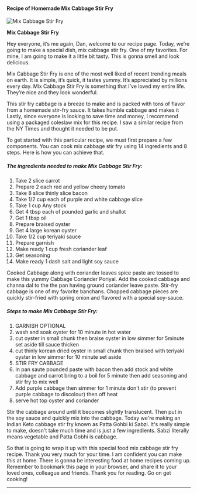             

#### Recipe of Homemade Mix Cabbage Stir Fry

![Mix Cabbage Stir Fry](https://img-global.cpcdn.com/recipes/46340278/751x532cq70/mix-cabbage-stir-fry-recipe-main-photo.jpg)

**Mix Cabbage Stir Fry**

Hey everyone, it’s me again, Dan, welcome to our recipe page. Today, we’re going to make a special dish, mix cabbage stir fry. One of my favorites. For mine, I am going to make it a little bit tasty. This is gonna smell and look delicious.

Mix Cabbage Stir Fry is one of the most well liked of recent trending meals on earth. It is simple, it’s quick, it tastes yummy. It’s appreciated by millions every day. Mix Cabbage Stir Fry is something that I’ve loved my entire life. They’re nice and they look wonderful.

This stir fry cabbage is a breeze to make and is packed with tons of flavor from a homemade stir-fry sauce. It takes humble cabbage and makes it Lastly, since everyone is looking to save time and money, I recommend using a packaged coleslaw mix for this recipe. I saw a similar recipe from the NY Times and thought it needed to be put.

To get started with this particular recipe, we must first prepare a few components. You can cook mix cabbage stir fry using 14 ingredients and 8 steps. Here is how you can achieve that.

##### The ingredients needed to make Mix Cabbage Stir Fry:

1.  Take 2 slice carrot
2.  Prepare 2 each red and yellow cheery tomato
3.  Take 8 slice thinly slice bacon
4.  Take 1/2 cup each of purple and white cabbage slice
5.  Take 1 cup Any stock
6.  Get 4 tbsp each of pounded garlic and shallot
7.  Get 1 tbsp oil
8.  Prepare braised oyster
9.  Get 4 large korean oyster
10.  Take 1/2 cup teriyaki sauce
11.  Prepare garnish
12.  Make ready 1 cup fresh coriander leaf
13.  Get seasoning
14.  Make ready 1 dash salt and light soy sauce

Cooked Cabbage along with coriander leaves spice paste are tossed to make this yummy Cabbage Coriander Poriyal. Add the cooked cabbage and channa dal to the the pan having ground coriander leave paste. Stir-fry cabbage is one of my favorite banchans. Chopped cabbage pieces are quickly stir-fried with spring onion and flavored with a special soy-sauce.

##### Steps to make Mix Cabbage Stir Fry:

1.  GARNISH OPTIONAL
2.  wash and soak oyster for 10 minute in hot water
3.  cut oyster in small chunk then braise oyster in low simmer for 5minute set aside till sauce thicken
4.  cut thinly korean dried oyster in small chunk then braised with teriyaki oyster in low simmer for 10 minute set aside
5.  STIR FRY CABBAGE
6.  In pan saute pounded paste with bacon then add stock and white cabbage and carrot bring to a boil for 5 minute then add seasoning and stir fry to mix well
7.  Add purple cabbage then simmer for 1 minute don't stir (to prevent purple cabbage to discolour) then off heat
8.  serve hot top oyster and coriander

Stir the cabbage around until it becomes slightly translucent. Then put in the soy sauce and quickly mix into the cabbage. Today we're making an Indian Keto cabbage stir fry known as Patta Gohbi ki Sabzi. It's really simple to make, doesn't take much time and is just a few ingredients. Sabzi literally means vegetable and Patta Gobhi is cabbage.

So that is going to wrap it up with this special food mix cabbage stir fry recipe. Thank you very much for your time. I am confident you can make this at home. There is gonna be interesting food at home recipes coming up. Remember to bookmark this page in your browser, and share it to your loved ones, colleague and friends. Thank you for reading. Go on get cooking!

* * *